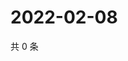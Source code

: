 # 2022-02-08

共 0 条

<!-- BEGIN WEIBO -->
<!-- 最后更新时间 Tue Feb 08 2022 09:59:25 GMT+0800 (China Standard Time) -->

<!-- END WEIBO -->
